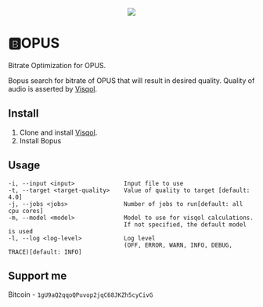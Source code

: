 <p align="center">
  <img src="https://github.com/master-of-zen/BOPUS/blob/master/BOPUS.png?raw=true">
</p>

# 🅱️OPUS
Bitrate Optimization for OPUS.

Bopus search for bitrate of OPUS that will result in desired quality. Quality of audio is asserted by [Visqol](https://github.com/google/visqol).

## Install
1. Clone and install [Visqol](https://github.com/google/visqol).
2. Install Bopus

## Usage
```
-i, --input <input>              Input file to use
-t, --target <target-quality>    Value of quality to target [default: 4.0]
-j, --jobs <jobs>                Number of jobs to run[default: all cpu cores]
-m, --model <model>              Model to use for visqol calculations. 
                                 If not specified, the default model is used
-l, --log <log-level>            Log level 
                                 (OFF, ERROR, WARN, INFO, DEBUG, TRACE)[default: INFO]
```
## Support me
Bitcoin - `1gU9aQ2qqoQPuvop2jqC68JKZh5cyCivG`

